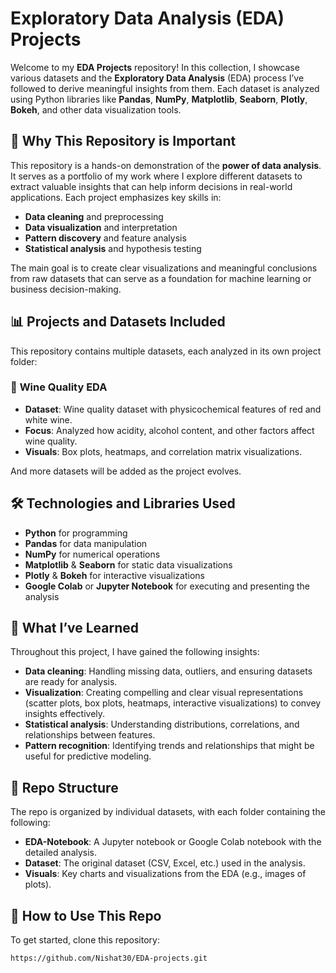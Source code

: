 # **Exploratory Data Analysis (EDA) Projects**

Welcome to my **EDA Projects** repository! In this collection, I showcase various datasets and the **Exploratory Data Analysis** (EDA) process I’ve followed to derive meaningful insights from them. Each dataset is analyzed using Python libraries like **Pandas**, **NumPy**, **Matplotlib**, **Seaborn**, **Plotly**, **Bokeh**, and other data visualization tools.

## 📌 **Why This Repository is Important**
This repository is a hands-on demonstration of the **power of data analysis**. It serves as a portfolio of my work where I explore different datasets to extract valuable insights that can help inform decisions in real-world applications. Each project emphasizes key skills in:

- **Data cleaning** and preprocessing
- **Data visualization** and interpretation
- **Pattern discovery** and feature analysis
- **Statistical analysis** and hypothesis testing

The main goal is to create clear visualizations and meaningful conclusions from raw datasets that can serve as a foundation for machine learning or business decision-making.

## 📊 **Projects and Datasets Included**
This repository contains multiple datasets, each analyzed in its own project folder:

### 🍷 **Wine Quality EDA**
- **Dataset**: Wine quality dataset with physicochemical features of red and white wine.
- **Focus**: Analyzed how acidity, alcohol content, and other factors affect wine quality.
- **Visuals**: Box plots, heatmaps, and correlation matrix visualizations.

And more datasets will be added as the project evolves.

## 🛠 **Technologies and Libraries Used**
- **Python** for programming
- **Pandas** for data manipulation
- **NumPy** for numerical operations
- **Matplotlib** & **Seaborn** for static data visualizations
- **Plotly** & **Bokeh** for interactive visualizations
- **Google Colab** or **Jupyter Notebook** for executing and presenting the analysis

## 🧠 **What I’ve Learned**
Throughout this project, I have gained the following insights:

- **Data cleaning**: Handling missing data, outliers, and ensuring datasets are ready for analysis.
- **Visualization**: Creating compelling and clear visual representations (scatter plots, box plots, heatmaps, interactive visualizations) to convey insights effectively.
- **Statistical analysis**: Understanding distributions, correlations, and relationships between features.
- **Pattern recognition**: Identifying trends and relationships that might be useful for predictive modeling.

## 📁 **Repo Structure**
The repo is organized by individual datasets, with each folder containing the following:

- **EDA-Notebook**: A Jupyter notebook or Google Colab notebook with the detailed analysis.
- **Dataset**: The original dataset (CSV, Excel, etc.) used in the analysis.
- **Visuals**: Key charts and visualizations from the EDA (e.g., images of plots).

## 🚀 **How to Use This Repo**
To get started, clone this repository:
```bash
https://github.com/Nishat30/EDA-projects.git

